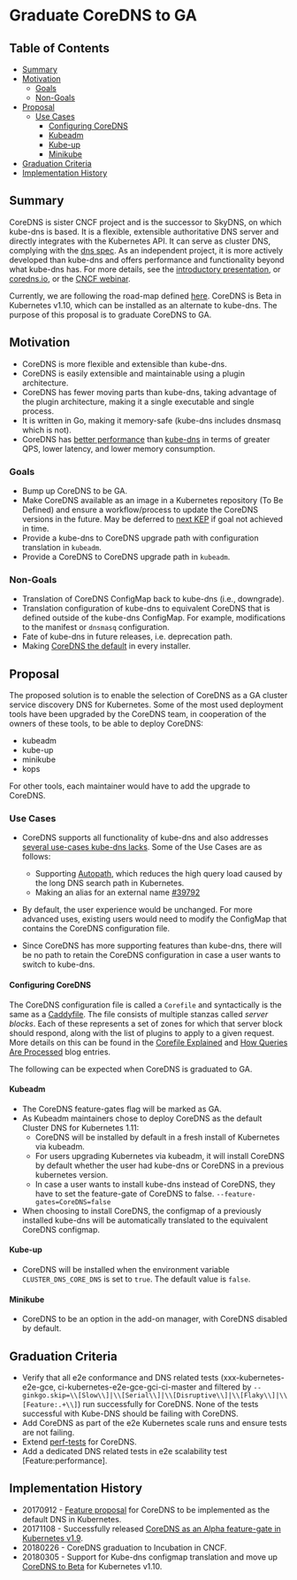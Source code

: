 # Graduate CoreDNS to GA

## Table of Contents

<!-- toc -->
- [Summary](#summary)
- [Motivation](#motivation)
  - [Goals](#goals)
  - [Non-Goals](#non-goals)
- [Proposal](#proposal)
  - [Use Cases](#use-cases)
    - [Configuring CoreDNS](#configuring-coredns)
    - [Kubeadm](#kubeadm)
    - [Kube-up](#kube-up)
    - [Minikube](#minikube)
- [Graduation Criteria](#graduation-criteria)
- [Implementation History](#implementation-history)
<!-- /toc -->

## Summary

CoreDNS is sister CNCF project and is the successor to SkyDNS, on which kube-dns is based. It is a flexible, extensible
authoritative DNS server and directly integrates with the Kubernetes API. It can serve as cluster DNS,
complying with the [dns spec](https://git.k8s.io/dns/docs/specification.md). As an independent project,
it is more actively developed than kube-dns and offers performance and functionality beyond what kube-dns has. For more details, see the [introductory presentation](https://docs.google.com/presentation/d/1v6Coq1JRlqZ8rQ6bv0Tg0usSictmnN9U80g8WKxiOjQ/edit#slide=id.g249092e088_0_181), or [coredns.io](https://coredns.io), or the [CNCF webinar](https://youtu.be/dz9S7R8r5gw).

Currently, we are following the road-map defined [here](https://github.com/kubernetes/features/issues/427). CoreDNS is Beta in Kubernetes v1.10, which can be installed as an alternate to kube-dns.
The purpose of this proposal is to graduate CoreDNS to GA.

## Motivation

* CoreDNS is more flexible and extensible than kube-dns. 
* CoreDNS is easily extensible and maintainable using a plugin architecture.
* CoreDNS has fewer moving parts than kube-dns, taking advantage of the plugin architecture, making it a single executable and single process.
* It is written in Go, making it memory-safe (kube-dns includes dnsmasq which is not). 
* CoreDNS has [better performance](https://github.com/kubernetes/community/pull/1100#issuecomment-337747482) than [kube-dns](https://github.com/kubernetes/community/pull/1100#issuecomment-338329100) in terms of greater QPS, lower latency, and lower memory consumption. 

### Goals

* Bump up CoreDNS to be GA.
* Make CoreDNS available as an image in a Kubernetes repository (To Be Defined) and ensure a workflow/process to update the CoreDNS versions in the future.
  May be deferred to [next KEP](https://github.com/kubernetes/community/pull/2167) if goal not achieved in time.
* Provide a kube-dns to CoreDNS upgrade path with configuration translation in `kubeadm`.
* Provide a CoreDNS to CoreDNS upgrade path in `kubeadm`.

### Non-Goals

* Translation of CoreDNS ConfigMap back to kube-dns (i.e., downgrade).
* Translation configuration of kube-dns to equivalent CoreDNS that is defined outside of the kube-dns ConfigMap. For example, modifications to the manifest or `dnsmasq` configuration.
* Fate of kube-dns in future releases, i.e. deprecation path.
* Making [CoreDNS the default](https://github.com/kubernetes/community/pull/2167) in every installer.

## Proposal

The proposed solution is to enable the selection of CoreDNS as a GA cluster service discovery DNS for Kubernetes.
Some of the most used deployment tools have been upgraded by the CoreDNS team, in cooperation of the owners of these tools, to be able to deploy CoreDNS:
* kubeadm
* kube-up
* minikube
* kops

For other tools, each maintainer would have to add the upgrade to CoreDNS.

### Use Cases

* CoreDNS supports all functionality of kube-dns and also addresses [several use-cases kube-dns lacks](https://github.com/kubernetes/design-proposals-archive/blob/master/network/coredns.md#use-cases). Some of the Use Cases are as follows: 
    * Supporting [Autopath](https://coredns.io/plugins/autopath/), which reduces the high query load caused by the long DNS search path in Kubernetes.
    * Making an alias for an external name [#39792](https://github.com/kubernetes/kubernetes/issues/39792)
    
* By default, the user experience would be unchanged. For more advanced uses, existing users would need to modify the ConfigMap that contains the CoreDNS configuration file.
* Since CoreDNS has more supporting features than kube-dns, there will be no path to retain the CoreDNS configuration in case a user wants to switch to kube-dns.

#### Configuring CoreDNS

The CoreDNS configuration file is called a `Corefile` and syntactically is the same as a [Caddyfile](https://caddyserver.com/docs/caddyfile). The file consists of multiple stanzas called _server blocks_.
Each of these represents a set of zones for which that server block should respond, along with the list of plugins to apply to a given request. More details on this can be found in the 
[Corefile Explained](https://coredns.io/2017/07/23/corefile-explained/) and [How Queries Are Processed](https://coredns.io/2017/06/08/how-queries-are-processed-in-coredns/) blog entries.

The following can be expected when CoreDNS is graduated to GA.

#### Kubeadm

* The CoreDNS feature-gates flag will be marked as GA.
* As Kubeadm maintainers chose to deploy CoreDNS as the default Cluster DNS for Kubernetes 1.11:
    * CoreDNS will be installed by default in a fresh install of Kubernetes via kubeadm.
    * For users upgrading Kubernetes via kubeadm, it will install CoreDNS by default whether the user had kube-dns or CoreDNS in a previous kubernetes version.
    * In case a user wants to install kube-dns instead of CoreDNS, they have to set the feature-gate of CoreDNS to false. `--feature-gates=CoreDNS=false`
* When choosing to install CoreDNS, the configmap of a previously installed kube-dns will be automatically translated to the equivalent CoreDNS configmap.

#### Kube-up

* CoreDNS will be installed when the environment variable `CLUSTER_DNS_CORE_DNS` is set to `true`. The default value is `false`.

#### Minikube

* CoreDNS to be an option in the add-on manager, with CoreDNS disabled by default.

## Graduation Criteria

* Verify that all e2e conformance and DNS related tests (xxx-kubernetes-e2e-gce, ci-kubernetes-e2e-gce-gci-ci-master and filtered by `--ginkgo.skip=\\[Slow\\]|\\[Serial\\]|\\[Disruptive\\]|\\[Flaky\\]|\\[Feature:.+\\]`) run successfully for CoreDNS.
  None of the tests successful with Kube-DNS should be failing with CoreDNS.
* Add CoreDNS as part of the e2e Kubernetes scale runs and ensure tests are not failing.
* Extend [perf-tests](https://github.com/kubernetes/perf-tests/tree/master/dns) for CoreDNS.
* Add a dedicated DNS related tests in e2e scalability test [Feature:performance].

## Implementation History

* 20170912 - [Feature proposal](https://github.com/kubernetes/features/issues/427) for CoreDNS to be implemented as the default DNS in Kubernetes.
* 20171108 - Successfully released [CoreDNS as an Alpha feature-gate in Kubernetes v1.9](https://github.com/kubernetes/kubernetes/pull/52501).
* 20180226 - CoreDNS graduation to Incubation in CNCF.
* 20180305 - Support for Kube-dns configmap translation and move up [CoreDNS to Beta](https://github.com/kubernetes/kubernetes/pull/58828) for Kubernetes v1.10.
